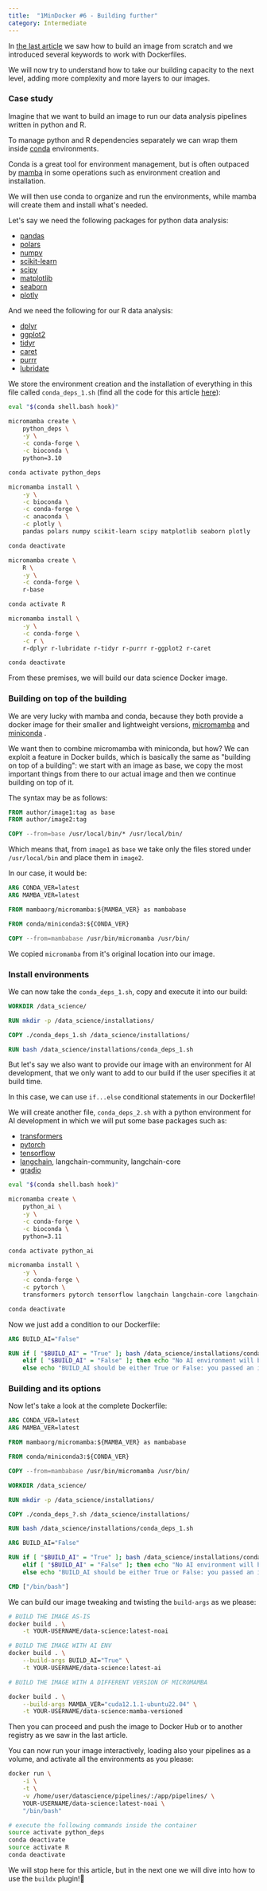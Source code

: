 ```yaml
---
title:  "1MinDocker #6 - Building further"
category: Intermediate 
---
```


In [the last article](https://dev.to/astrabert/1mindocker-5-build-and-push-a-docker-image-1kpm) we saw how to build an image from scratch and we introduced several keywords to work with Dockerfiles. 

<!-- more -->

We will now try to understand how to take our building capacity to the next level, adding more complexity and more layers to our images.



### Case study

Imagine that we want to build an image to run our data analysis pipelines written in python and R.

To manage python and R dependencies separately we can wrap them inside [conda](https://docs.conda.io/projects/conda/en/latest/index.html) environments.

Conda is a great tool for environment management, but is often outpaced by [mamba](https://mamba.readthedocs.io/en/latest/installation/mamba-installation.html) in some operations such as environment creation and installation.

We will then use conda to organize and run the environments, while mamba will create them and install what's needed.

Let's say we need the following packages for python data analysis:

+ [pandas](https://pandas.pydata.org/)
+ [polars](https://pola.rs/)
+ [numpy](https://numpy.org/)
+ [scikit-learn](https://scikit-learn.org/stable/)
+ [scipy](https://scipy.org)
+ [matplotlib](https://matplotlib.org/)
+ [seaborn](https://seaborn.pydata.org/)
+ [plotly](https://plotly.com/python/)

And we need the following for our R data analysis:

- [dplyr](https://dplyr.tidyverse.org/)
- [ggplot2](https://ggplot2.tidyverse.org/)
- [tidyr](https://tidyr.tidyverse.org/)
- [caret](https://topepo.github.io/caret/)
- [purrr](https://purrr.tidyverse.org/)
- [lubridate](https://lubridate.tidyverse.org/)

We store the environment creation and the installation of everything in this file called `conda_deps_1.sh` (find all the code for this article [here](https://github.com/AstraBert/1minDocker/tree/master/code_snippets/build_an_image_2)):

```bash
eval "$(conda shell.bash hook)"

micromamba create \
    python_deps \
    -y \
    -c conda-forge \
    -c bioconda \
    python=3.10

conda activate python_deps

micromamba install \
    -y \
    -c bioconda \
    -c conda-forge \
    -c anaconda \
    -c plotly \
    pandas polars numpy scikit-learn scipy matplotlib seaborn plotly

conda deactivate

micromamba create \
    R \
    -y \
    -c conda-forge \
    r-base

conda activate R

micromamba install \
    -y \
    -c conda-forge \
    -c r \
    r-dplyr r-lubridate r-tidyr r-purrr r-ggplot2 r-caret

conda deactivate  
```
From these premises, we will build our data science Docker image. 

### Building on top of the building

We are very lucky with mamba and conda, because they both provide a docker image for their smaller and lightweight versions, [micromamba](https://hub.docker.com/r/mambaorg/micromamba) and [miniconda](https://hub.docker.com/r/conda/miniconda3/) . 

We want then to combine micromamba with miniconda, but how? We can exploit a feature in Docker builds, which is basically the same as "building on top of a building": we start with an image as base, we copy the most important things from there to our actual image and then we continue building on top of it. 

The syntax may be as follows: 

```Dockerfile
FROM author/image1:tag as base
FROM author/image2:tag

COPY --from=base /usr/local/bin/* /usr/local/bin/
```

Which means that, from `image1` as `base` we take only the files stored under `/usr/local/bin` and place them in `image2`. 

In our case, it would be:

```Dockerfile
ARG CONDA_VER=latest
ARG MAMBA_VER=latest

FROM mambaorg/micromamba:${MAMBA_VER} as mambabase

FROM conda/miniconda3:${CONDA_VER} 

COPY --from=mambabase /usr/bin/micromamba /usr/bin/
```

We copied `micromamba` from it's original location into our image.

### Install environments

We can now take the `conda_deps_1.sh`, copy and execute it into our build:

```Dockerfile
WORKDIR /data_science/

RUN mkdir -p /data_science/installations/

COPY ./conda_deps_1.sh /data_science/installations/

RUN bash /data_science/installations/conda_deps_1.sh
```

But let's say we also want to provide our image with an environment for AI development, that we only want to add to our build if the user specifies it at build time.

In this case, we can use `if...else` conditional statements in our Dockerfile!

We will create another file, `conda_deps_2.sh` with a python environment for AI development in which we will put some base packages such as:

- [transformers](https://huggingface.co/docs/transformers/en/index)
- [pytorch](https://pytorch.org/)
- [tensorflow](https://www.tensorflow.org/learn)
- [langchain](https://www.langchain.com/), langchain-community, langchain-core
- [gradio](https://gradio.app)

```bash
eval "$(conda shell.bash hook)"

micromamba create \
    python_ai \
    -y \
    -c conda-forge \
    -c bioconda \
    python=3.11

conda activate python_ai

micromamba install \
    -y \
    -c conda-forge \
    -c pytorch \
    transformers pytorch tensorflow langchain langchain-core langchain-community gradio

conda deactivate
```

Now we just add a condition to our Dockerfile:

```Dockerfile
ARG BUILD_AI="False"

RUN if [ "$BUILD_AI" = "True" ]; bash /data_science/installations/conda_deps_2.sh; \
    elif [ "$BUILD_AI" = "False" ]; then echo "No AI environment will be built"; \
    else echo "BUILD_AI should be either True or False: you passed an invalid value, thus no AI environment will be built"; fi
```

### Building and its options

Now let's take a look at the complete Dockerfile:

```Dockerfile
ARG CONDA_VER=latest
ARG MAMBA_VER=latest

FROM mambaorg/micromamba:${MAMBA_VER} as mambabase

FROM conda/miniconda3:${CONDA_VER} 

COPY --from=mambabase /usr/bin/micromamba /usr/bin/

WORKDIR /data_science/

RUN mkdir -p /data_science/installations/

COPY ./conda_deps_?.sh /data_science/installations/

RUN bash /data_science/installations/conda_deps_1.sh

ARG BUILD_AI="False"

RUN if [ "$BUILD_AI" = "True" ]; bash /data_science/installations/conda_deps_2.sh; \
    elif [ "$BUILD_AI" = "False" ]; then echo "No AI environment will be built"; \
    else echo "BUILD_AI should be either True or False: you passed an invalid value, thus no AI environment will be built"; fi

CMD ["/bin/bash"]
```

We can build our image tweaking and twisting the `build-args` as we please:

```bash
# BUILD THE IMAGE AS-IS
docker build . \
    -t YOUR-USERNAME/data-science:latest-noai

# BUILD THE IMAGE WITH AI ENV
docker build . \
    --build-args BUILD_AI="True" \
    -t YOUR-USERNAME/data-science:latest-ai

# BUILD THE IMAGE WITH A DIFFERENT VERSION OF MICROMAMBA

docker build . \
    --build-args MAMBA_VER="cuda12.1.1-ubuntu22.04" \
    -t YOUR-USERNAME/data-science:mamba-versioned
```

Then you can proceed and push the image to Docker Hub or to another registry as we saw in the last article.

You can now run your image interactively, loading also your pipelines as a volume, and activate all the environments as you please:

```bash
docker run \
    -i \
    -t \
    -v /home/user/datascience/pipelines/:/app/pipelines/ \
    YOUR-USERNAME/data-science:latest-noai \
    "/bin/bash"

# execute the following commands inside the container
source activate python_deps
conda deactivate 
source activate R
conda deactivate
```

We will stop here for this article, but in the next one we will dive into how to use the `buildx` plugin!🥰 
